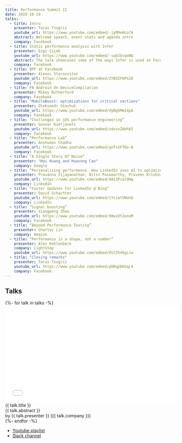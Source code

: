 ```yaml
---
title: Performance Summit II
date: 2019-10-29
talks:
  - title: Intro
    presenter: Taras Tsugrii
    youtube_url: https://www.youtube.com/embed/-jyM9eHLo74
    abstract: Welcome speach, event stats and agenda intro
    company: Facebook
  - title: Static performance analysis with Infer
    presenter: Ezgi Çiçek
    youtube_url: https://www.youtube.com/embed/-sqdJbvqeNQ
    abstract: The talk showcases some of the ways Infer is used at Facebook to flag performance regressions
    company: Facebook
  - title: BPF at Facebook
    presenter: Alexei Starovoitov
    youtube_url: https://www.youtube.com/embed/ZYBXZFKPS28
    company: Facebook
  - title: FB Android On-DeviceCompilation
    presenter: Mikey Rutherford
    company: Facebook
  - title: "MobileBoost: optimizations for critical sections"
    presenter: Oleksandr Stashuk
    youtube_url: https://www.youtube.com/embed/dyBg5MmI4pA
    company: Facebook
  - title: “Challenges in iOS performance engineering”
    presenter: Gunnar Kudrjavets
    youtube_url: https://www.youtube.com/embed/zdxvxZAUhbI
    company: Facebook
  - title: “Performance Lab”
    presenter: Anshuman Chadha
    youtube_url: https://www.youtube.com/embed/gnTs1FTQo-8
    company: Facebook
  - title: “A Single Story Of Noise”
    presenter: "Hai Huang and Huasong Cao"
    company: Google
  - title: “Personalizing performance. How LinkedIn uses AI to optimize performance for every member”
    presenter: Prasanna Vijayanathan, Nitin Pasumarthy, Praveen Krishna
    youtube_url: https://www.youtube.com/embed/4A13Pzal8Hg
    company: LinkedIn
  - title: “Faster Updates for LinkedIn @ Bing”
    presenter: David Schachter
    youtube_url: https://www.youtube.com/embed/cYs1aYVNUoQ
    company: LinkedIn
  - title: “Signal boosting”
    presenter: Xiangpeng Zhao
    youtube_url: https://www.youtube.com/embed/90wiDt2onoM
    company: Facebook
  - title: “Beyond Performance Testing”
    presenter: Charles Lin
    company: Amazon
  - title: “Performance is a shape, not a number”
    presenter: Alex Kehlenbeck
    company: LightStep
    youtube_url: https://www.youtube.com/embed/EG7Zhd6gLiw
  - title: "Closing remarks"
    presenter: Taras Tsugrii
    youtube_url: https://www.youtube.com/embed/pDBqpDH2qL4
    company: Facebook
---
```


## Talks

<div class="row row-cols-1 row-cols-sm-2 row-cols-md-4 mb-4">
{%- for talk in talks -%}
  <div class="card">
    <div class="embed-responsive embed-responsive-16by9">
        <iframe
            class="embed-responsive-item"
            width="560"
            height="315"
            src="{{ talk.youtube_url }}"
            frameborder="0"
            allow="accelerometer; autoplay; encrypted-media; gyroscope; picture-in-picture"
            allowfullscreen>
        </iframe>
    </div>
    <div class="card-header">{{ talk.title }}</div>
    <div class="card-body">
        <div class="card-text">{{ talk.abstract }}</div>
    </div>
    <div class="card-footer">by {{ talk.presenter }} ({{ talk.company }})</div>
  </div>
{%- endfor -%}
</div>

- [Youtube playlist](https://www.youtube.com/playlist?list=PLkBzZYJWYzWsbI6sQnqKYF_YEupsdnxIi)
- [Slack channel](https://performancesummithq.slack.com/archives/C014S1L1GL9)
